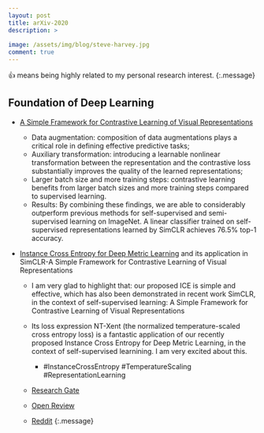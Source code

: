 ```yaml
---
layout: post
title: arXiv-2020
description: >
  
image: /assets/img/blog/steve-harvey.jpg
comment: true
---
```


:+1: means being highly related to my personal research interest. 
{:.message}


## Foundation of Deep Learning 
* [A Simple Framework for Contrastive Learning of Visual Representations](https://arxiv.org/pdf/2002.05709.pdf)
    * Data augmentation: composition of data augmentations plays a critical role in defining effective predictive tasks;
    * Auxiliary transformation:  introducing a learnable nonlinear transformation between the representation and the contrastive loss substantially improves the quality of the learned representations;
    * Larger batch size and more training steps: contrastive learning benefits from larger batch sizes and more training steps compared to supervised learning.
    * Results: By combining these findings, we are able to considerably outperform previous methods for self-supervised and semi-supervised learning on ImageNet. A linear classifier trained on self-supervised representations learned by SimCLR achieves 76.5% top-1 accuracy.


* [Instance Cross Entropy for Deep Metric Learning](https://arxiv.org/pdf/1911.09976.pdf) and its application in SimCLR-A Simple Framework for Contrastive Learning of Visual Representations

    * I am very glad to highlight that:  our proposed ICE is simple and effective, which has also been demonstrated in recent work SimCLR, in the context of self-supervised learning: A Simple Framework for Contrastive Learning of Visual Representations

    * Its loss expression NT-Xent (the normalized temperature-scaled cross entropy loss) is a fantastic application of our recently proposed Instance Cross Entropy for Deep Metric Learning,  in the context of self-supervised learnining. I am very excited about this.
        * #InstanceCrossEntropy #TemperatureScaling #RepresentationLearning
    * [Research Gate](https://www.researchgate.net/publication/337485049_Instance_Cross_Entropy_for_Deep_Metric_Learning/comments)
    * [Open Review](https://openreview.net/forum?id=BJeguTEKDB&noteId=txrrkCL-sXhttps://openreview.net/forum?id=BJeguTEKDB&noteId=txrrkCL-sX)
    * [Reddit](https://www.reddit.com/r/MachineLearning/comments/f4x1sh/r_instance_cross_entropy_for_deep_metric_learning/)
{:.message}




